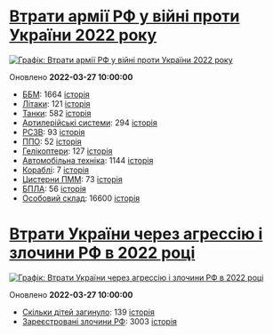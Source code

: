 # [Втрати армії РФ у війні проти України 2022 року](https://uadata.net/ukraine-russia-war-2022)
[![Графік: Втрати армії РФ у війні проти України 2022 року](https://uadata.net/screen?457881&u=%2Fukraine-russia-war-2022)](https://uadata.net/ukraine-russia-war-2022)

Оновлено **2022-03-27 10:00:00**

- [ББМ](https://uadata.net/ukraine-russia-war-2022/bbm): 1664 [історія](/ukraine-russia-war-2022/bbm.md)
- [Літаки](https://uadata.net/ukraine-russia-war-2022/planes): 121 [історія](/ukraine-russia-war-2022/planes.md)
- [Танки](https://uadata.net/ukraine-russia-war-2022/tanks): 582 [історія](/ukraine-russia-war-2022/tanks.md)
- [Артилерійські системи](https://uadata.net/ukraine-russia-war-2022/artilery): 294 [історія](/ukraine-russia-war-2022/artilery.md)
- [РСЗВ](https://uadata.net/ukraine-russia-war-2022/rszv): 93 [історія](/ukraine-russia-war-2022/rszv.md)
- [ППО](https://uadata.net/ukraine-russia-war-2022/ppo): 52 [історія](/ukraine-russia-war-2022/ppo.md)
- [Гелікоптери](https://uadata.net/ukraine-russia-war-2022/helicopters): 127 [історія](/ukraine-russia-war-2022/helicopters.md)
- [Автомобільна техніка](https://uadata.net/ukraine-russia-war-2022/auto): 1144 [історія](/ukraine-russia-war-2022/auto.md)
- [Кораблі](https://uadata.net/ukraine-russia-war-2022/ships): 7 [історія](/ukraine-russia-war-2022/ships.md)
- [Цистерни ПММ](https://uadata.net/ukraine-russia-war-2022/pmm): 73 [історія](/ukraine-russia-war-2022/pmm.md)
- [БПЛА](https://uadata.net/ukraine-russia-war-2022/bpla): 56 [історія](/ukraine-russia-war-2022/bpla.md)
- [Особовий склад](https://uadata.net/ukraine-russia-war-2022/people): 16600 [історія](/ukraine-russia-war-2022/people.md)
# [Втрати України через агрессію і злочини РФ в 2022 році](https://uadata.net/how-many-children-died-from-russia-aggression-2022)
[![Графік: Втрати України через агрессію і злочини РФ в 2022 році](https://uadata.net/screen?457881&u=%2Fhow-many-children-died-from-russia-aggression-2022)](https://uadata.net/how-many-children-died-from-russia-aggression-2022)

Оновлено **2022-03-27 10:00:00**

- [Скільки дітей загинуло](https://uadata.net/how-many-children-died-from-russia-aggression-2022/how-many-children-died): 139 [історія](/how-many-children-died-from-russia-aggression-2022/how-many-children-died.md)
- [Зареєстровані злочини РФ](https://uadata.net/how-many-children-died-from-russia-aggression-2022/registered-crimes): 3003 [історія](/how-many-children-died-from-russia-aggression-2022/registered-crimes.md)
